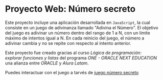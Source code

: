 <h1> Proyecto Web: Número secreto </h1>

Este proyecto incluye una aplicación desarrollada en `JavaScript`, la cual consiste en un juego de adivinanza llamado "Adivina el Número". El objetivo del juego es adivinar un número dentro del rango de 1 a N, con un límite máximo de intentos igual a N. 
En cada reinicio del juego, el número a adivinar cambia y no se repite con respecto al intento anterior.

Este proyecto fue creado gracias al curso *Lógica de programación: explorar funciones y listas* del programa *ONE - ORACLE NEXT EDUCATION* una alianza entre *ORACLE* y *Alura Latam*.

Puedes interactuar con el juego a tarvés de [juego número secreto](https://agarcia9608.github.io/juego-numero-secreto/)
